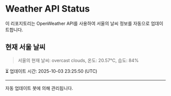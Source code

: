 
# Weather API Status

이 리포지토리는 OpenWeather API를 사용하여 서울의 날씨 정보를 자동으로 업데이트합니다.

## 현재 서울 날씨
> 서울의 현재 날씨: overcast clouds, 온도: 20.57°C, 습도: 84%

⏳ 업데이트 시간: 2025-10-03 23:25:50 (UTC)

---
자동 업데이트 봇에 의해 관리됩니다.
